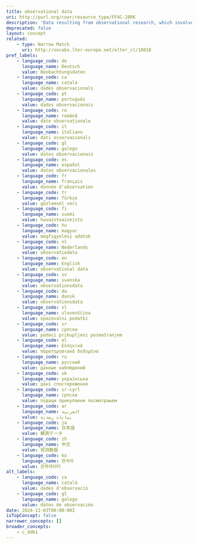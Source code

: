 ```yaml
---
title: observational data
uri: http://purl.org/coar/resource_type/FF4C-28RK
description: 'Data resulting from observational research, which involves collecting observations as they occur (for example, observing behaviors, events, development of condition or disease, etc.), without attempting to manipulate any of the independent variables. [Source:  Adapted from https://ddialliance.org/Specification/DDI-CV/ModeOfCollection_3.0.html]'
deprecated: false
layout: concept
related:
    - type: Narrow Match
      uri: http://vocabs.lter-europe.net/elter_cl/10018
pref_labels:
    - language_code: de
      language_name: Deutsch
      value: Beobachtungsdaten
    - language_code: ca
      language_name: català
      value: dades observacionals
    - language_code: pt
      language_name: português
      value: dados observacionais
    - language_code: ro
      language_name: română
      value: date observaționale
    - language_code: it
      language_name: italiano
      value: dati osservazionali
    - language_code: gl
      language_name: galego
      value: datos observacionais
    - language_code: es
      language_name: español
      value: datos observacionales
    - language_code: fr
      language_name: français
      value: donnée d'observation
    - language_code: tr
      language_name: Türkçe
      value: gözlemsel veri
    - language_code: fi
      language_name: suomi
      value: havaintoaineisto
    - language_code: hu
      language_name: magyar
      value: megfigyelési adatok
    - language_code: nl
      language_name: Nederlands
      value: observatiedata
    - language_code: en
      language_name: English
      value: observational data
    - language_code: sv
      language_name: svenska
      value: observationsdata
    - language_code: da
      language_name: dansk
      value: observationsdata
    - language_code: sl
      language_name: slovenščina
      value: opazovalni podatki
    - language_code: sr
      language_name: српски
      value: podaci prikupljeni posmatranjem
    - language_code: el
      language_name: Ελληνικά
      value: παρατηρησιακά δεδομένα
    - language_code: ru
      language_name: русский
      value: данные наблюдений
    - language_code: uk
      language_name: українська
      value: дані спостереження
    - language_code: sr-cyrl
      language_name: српски
      value: подаци прикупљени посматрањем
    - language_code: ar
      language_name: العربية
      value: بيانات رصدية
    - language_code: ja
      language_name: 日本語
      value: 観測データ
    - language_code: zh
      language_name: 中文
      value: 观测数据
    - language_code: ko
      language_name: 한국어
      value: 관측데이터
alt_labels:
    - language_code: ca
      language_name: català
      value: dades d'observació
    - language_code: gl
      language_name: galego
      value: datos de observación
date: 2024-12-03T00:00:00Z
isTopConcept: false
narrower_concepts: []
broader_concepts:
    - c_ddb1
---
```


